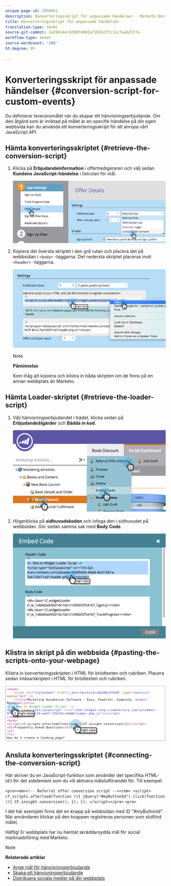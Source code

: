 ```yaml
---
unique-page-id: 2950561
description: Konverteringsskript för anpassade händelser - Marketo Docs - Produktdokumentation
title: Konverteringsskript för anpassade händelser
translation-type: tm+mt
source-git-commit: 1a29614ec938074902af201b2ffc11cfaa625f7a
workflow-type: tm+mt
source-wordcount: '280'
ht-degree: 0%

---
```



# Konverteringsskript för anpassade händelser {#conversion-script-for-custom-events}

Du definierar leveransmålet när du skapar ett hänvisningserbjudande. Om den åtgärd som är inriktad på målet är en specifik händelse på din egen webbsida kan du använda ett konverteringsskript för att anropa vårt JavaScript API.

## Hämta konverteringsskriptet {#retrieve-the-conversion-script}

1. Klicka på **Erbjudandeinformation** i offertredigeraren och välj sedan **Kundens JavaScript-händelse** i listrutan för mål.

   ![](assets/image2015-4-20-17-3a22-3a15.png)

1. Kopiera det översta skriptet i den grå rutan och placera det på webbsidan i `<body>` -taggarna. Det nedersta skriptet placeras inuti `<header>` -taggarna.

   ![](assets/image2015-4-20-17-3a29-3a7.png)

   >[!NOTE]
   >
   >**Påminnelse**
   >
   >
   >Kom ihåg att kopiera och klistra in båda skripten om de finns på en annan webbplats än Marketo.

## Hämta Loader-skriptet {#retrieve-the-loader-script}

1. Välj hänvisningserbjudandet i trädet, klicka sedan på **Erbjudandeåtgärder** och **Bädda in kod**.

   ![](assets/image2015-4-20-17-3a34-3a46.png)

1. Högerklicka på **sidhuvudskoden** och infoga den i sidhuvudet på webbsidan. Gör sedan samma sak med **Body Code**.

   ![](assets/image2015-4-20-20-3a49-3a19.png)

## Klistra in skript på din webbsida {#pasting-the-scripts-onto-your-webpage}

Klistra in konverteringsskripten i HTML för brödtexten och rubriken. Placera sedan inläsarskripten i HTML för brödtexten och rubriken.

![](assets/image2015-4-20-21-3a0-3a16.png)

## Ansluta konverteringsskriptet {#connecting-the-conversion-script}

Här skriver du en JavaScript-funktion som använder det specifika HTML-id:t för det sidelement som du vill aktivera målslutförandet för. Till exempel:

`<pre><em><!-- Referral offer conversion script --></em> <script> cf_scripts.afterload(function (){ jQuery("#myButtonId").click(function (){ CF.insight.conversion(); }); }); </script></pre>` `<pre>`

I det här exemplet finns det en knapp på webbsidan med ID &quot;#myButtonId&quot;. När användaren klickar på den knappen registreras personen som slutförd målet.

Häftig! Er webbplats har nu hämtat skräddarsydda mål för social marknadsföring med Marketo.

>[!NOTE]
>
>**Relaterade artiklar**
>
>* [Ange mål för hänvisningserbjudande](../../../../product-docs/demand-generation/social/referral-offers/specify-goal-for-referral-offer.md)
>* [Skapa ett hänvisningserbjudande](../../../../product-docs/demand-generation/social/referral-offers/create-a-referral-offer.md)
>* [Distribuera sociala medier på din webbplats](deploy-social-on-your-website.md)

